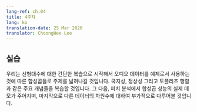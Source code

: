```yaml
---
lang-ref: ch.04
title: 4주차
lang: ko
translation-date: 25 Mar 2020
translator: ChoongHee Lee
---
```



## 실습

<!--We start with a brief review of linear algebra and then extend the topic to convolutions using audio data as an example. Key concepts like locality, stationarity and Toeplitz matrix are reiterated. Then we give a live demo of convolution performance in pitch analysis. Finally, there is a short digression about the dimensionality of different data.-->

우리는 선형대수에 대한 간단한 복습으로 시작해서 오디오 데이터를 예제로서 사용하는 것에 따른 합성곱들로 주제를 넓혀나갈 것입니다.
국지성, 정상성 그리고 토플리츠 행렬과 같은 주요 개념들을 복습할 것입니다.
그 다음, 피치 분석에서 합성곱 성능의 실제 데모가 주어지며, 마지막으로 다른 데이터의 차원수에 대하여 부가적으로 다루어볼 것입니다.
